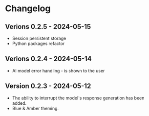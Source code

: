 # Changelog

## Verions 0.2.5 - 2024-05-15

* Session persistent storage
* Python packages refactor

## Verions 0.2.4 - 2024-05-14

* AI model error handling - is shown to the user

## Version 0.2.3 - 2024-05-12

* The ability to interrupt the model's response generation has been added.
* Blue & Amber theming.
